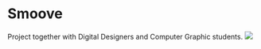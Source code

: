 # Smoove
Project together with Digital Designers and Computer Graphic students. 
<image src="https://media.giphy.com/media/cfuL5gqFDreXxkWQ4o/giphy.gif">
